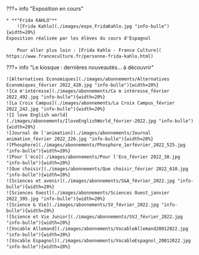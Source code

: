 ???+ info "Exposition en cours"
    
    * **"Frida KAHLO"**
        ![Frida Kahlo](./images/expo_FridaKahlo.jpg "info-bulle"){width=20%}
	Exposition réalisée par les élèves du cours d'Espagnol
		
        Pour aller plus loin : [Frida Kahlo - France Culture]( https://www.franceculture.fr/personne-frida-kahlo.html)
   

???+ info "Le kiosque : dernières nouveautés... à découvrir"
   
    ![Alternatives Economiques](./images/abonnements/Alternatives Economiques_février 2022_420.jpg "info-bulle"){width=20%}
    ![Ca m'intéresse](./images/abonnements/Ca m intéresse_février 2022_492.jpg "info-bulle"){width=20%}
    ![La Croix Campus](./images/abonnements/La Croix Campus_février 2022_242.jpg "info-bulle"){width=20%}
    ![I love English world](./images/abonnements/IloveEnglishWorld_février-2022.jpg "info-bulle"){width=20%}
    ![Journal de l'animation](./images/abonnements/Journal animation_février 2022_226.jpg "info-bulle"){width=20%}
    ![Phosphore](./images/abonnements/Phosphore_1erfévrier_2022_525.jpg "info-bulle"){width=20%}
    ![Pour l'éco](./images/abonnements/Pour l'Eco_février 2022_38.jpg "info-bulle"){width=20%}
    ![Que choisir](./images/abonnements/Que choisir_février 2022_610.jpg "info-bulle"){width=20%}
    ![Sciences et avenir](./images/abonnements/S&A_février_2022.jpg "info-bulle"){width=20%}
    ![Sciences Ouest](./images/abonnements/Sciences Ouest_janvier 2022_395.jpg "info-bulle"){width=20%}
    ![Science & Vie](./images/abonnements/SV_février_2022.jpg "info-bulle"){width=20%}
    ![Science et Vie Junior](./images/abonnements/SVJ_février_2022.jpg "info-bulle"){width=20%}
    ![Vocable Allemand](./images/abonnements/VocableAllemand20012022.jpg "info-bulle"){width=20%}
    ![Vocable Espagnol](./images/abonnements/VocableEspagnol_20012022.jpg "info-bulle"){width=20%}
    
    
    

    
	





